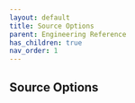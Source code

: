 ```yaml
---
layout: default
title: Source Options
parent: Engineering Reference
has_children: true
nav_order: 1
---
```


## Source Options
